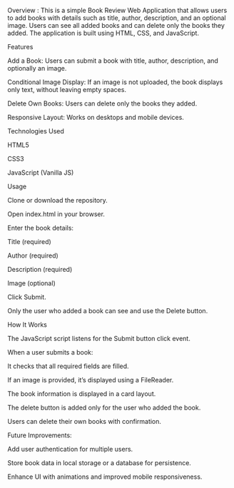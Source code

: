 Overview :
This is a simple Book Review Web Application that allows users to add books with details such as title, author, description, and an optional image. Users can see all added books and can delete only the books they added. The application is built using HTML, CSS, and JavaScript.

Features

Add a Book: Users can submit a book with title, author, description, and optionally an image.

Conditional Image Display: If an image is not uploaded, the book displays only text, without leaving empty spaces.

Delete Own Books: Users can delete only the books they added.

Responsive Layout: Works on desktops and mobile devices.

Technologies Used

HTML5

CSS3

JavaScript (Vanilla JS)

Usage

Clone or download the repository.

Open index.html in your browser.

Enter the book details:

Title (required)

Author (required)

Description (required)

Image (optional)

Click Submit.

Only the user who added a book can see and use the Delete button.

How It Works

The JavaScript script listens for the Submit button click event.

When a user submits a book:

It checks that all required fields are filled.

If an image is provided, it’s displayed using a FileReader.

The book information is displayed in a card layout.

The delete button is added only for the user who added the book.

Users can delete their own books with confirmation.

Future Improvements:

Add user authentication for multiple users.

Store book data in local storage or a database for persistence.

Enhance UI with animations and improved mobile responsiveness.

